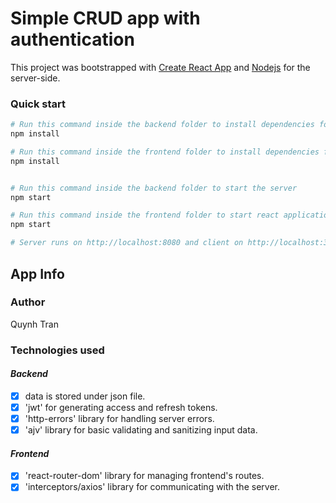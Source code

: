 # Simple CRUD app with authentication

This project was bootstrapped with [Create React App](https://github.com/facebook/create-react-app) and [Nodejs](https://nodejs.org/en/) for the server-side.

### Quick start

```bash
# Run this command inside the backend folder to install dependencies for server
npm install

# Run this command inside the frontend folder to install dependencies for client
npm install


# Run this command inside the backend folder to start the server
npm start

# Run this command inside the frontend folder to start react application
npm start

# Server runs on http://localhost:8080 and client on http://localhost:3000
```

## App Info

### Author

Quynh Tran

### Technologies used

#### _Backend_

- [x] data is stored under json file.
- [x] 'jwt' for generating access and refresh tokens.
- [x] 'http-errors' library for handling server errors.
- [x] 'ajv' library for basic validating and sanitizing input data.

#### _Frontend_

- [x] 'react-router-dom' library for managing frontend's routes.
- [x] 'interceptors/axios' library for communicating with the server.
